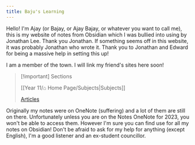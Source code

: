 ```yaml
---
title: Baju's Learning
---
```


Hello! I'm Ajay (or Bajay, or Ajay Bajay, or whatever you want to call me), this is my website of notes from Obsidian which I was bullied into using by Jonathan Lee. Thank you Jonathan. If something seems off in this website, it was probably Jonathan who wrote it. Thank you to Jonathan and Edward for being a massive help in setting this up!

I am a member of the town. I will link my friend's sites here soon!

> [!important] Sections
> 
> [[Year 11/⌂ Home Page/Subjects|Subjects]]
> 
> [Articles](Articles.md)

Originally my notes were on OneNote (suffering) and a lot of them are still on there. Unfortunately unless you are on the Notes OneNote for 2023, you won't be able to access them. However I'm sure you can find use for all my notes on Obsidian! Don't be afraid to ask for my help for anything (except English), I'm a good listener and an ex-student councillor.
